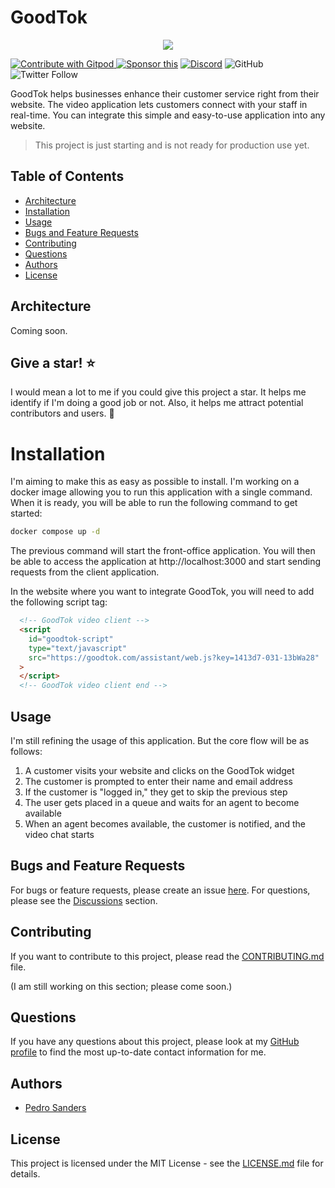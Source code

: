 # GoodTok

<div align="center">
  <p align="center">
    <a href="https://goodtok.com" target="_blank" rel="noopener">
      <img src="https://github.com/psanders/goodtok/blob/main/assets/repo-banner.png" />
    </a>
  </p>
</div>

<a href="https://gitpod.io/#https://github.com/psanders/goodtok"> <img src="https://img.shields.io/badge/Contribute%20with-Gitpod-908a85?logo=gitpod" alt="Contribute with Gitpod" />
</a> [![Sponsor this](https://img.shields.io/static/v1?label=Sponsor&message=%E2%9D%A4&logo=GitHub&link=https://github.com/sponsors/psanders)](https://github.com/sponsors/psanders) [![Discord](https://img.shields.io/discord/1016419835455996076?color=5865F2&label=Discord&logo=discord&logoColor=white)](https://discord.gg/4QWgSz4hTC) ![GitHub](https://img.shields.io/github/license/psanders/goodtok?color=%2347b96d) ![Twitter Follow](https://img.shields.io/twitter/follow/pedrosanders_?style=social)

GoodTok helps businesses enhance their customer service right from their website. The video application lets customers connect with your staff in real-time. You can integrate this simple and easy-to-use application into any website.

> This project is just starting and is not ready for production use yet.

## Table of Contents

- [Architecture](#architecture)
- [Installation](#installation)
- [Usage](#usage)
- [Bugs and Feature Requests](#bugs-and-feature-requests)
- [Contributing](#contributing)
- [Questions](#questions)
- [Authors](#authors)
- [License](#license)

## Architecture

Coming soon.

## Give a star! ⭐

I would mean a lot to me if you could give this project a star. It helps me identify if I'm doing a good job or not. Also, it helps me attract potential contributors and users. 🙏

# Installation

I'm aiming to make this as easy as possible to install. I'm working on a docker image allowing you to run this application with a single command. When it is ready, you will be able to run the following command to get started:

```bash
docker compose up -d
```

The previous command will start the front-office application. You will then be able to access the application at http://localhost:3000 and start sending requests from the client application.

In the website where you want to integrate GoodTok, you will need to add the following script tag:

```html
  <!-- GoodTok video client -->
  <script
    id="goodtok-script"
    type="text/javascript"
    src="https://goodtok.com/assistant/web.js?key=1413d7-031-13bWa28"
  >
  </script>
  <!-- GoodTok video client end -->
```

## Usage

I'm still refining the usage of this application. But the core flow will be as follows:

1. A customer visits your website and clicks on the GoodTok widget
2. The customer is prompted to enter their name and email address
3. If the customer is "logged in," they get to skip the previous step
4. The user gets placed in a queue and waits for an agent to become available
5. When an agent becomes available, the customer is notified, and the video chat starts

## Bugs and Feature Requests

For bugs or feature requests, please create an issue [here](https://github.com/psanders/goodtok/issues). For questions, please see the [Discussions](https://github.com/psanders/goodtok/issues) section.

## Contributing

If you want to contribute to this project, please read the [CONTRIBUTING.md](CONTRIBUTING.md) file.

(I am still working on this section; please come soon.)

## Questions

If you have any questions about this project, please look at my [GitHub profile](https://github.com/psanders) to find the most up-to-date contact information for me.

## Authors

- [Pedro Sanders](https://github.com/psanders)

## License

This project is licensed under the MIT License - see the [LICENSE.md](LICENSE.md) file for details.

